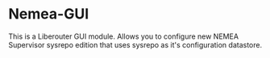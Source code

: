 # Nemea-GUI
This is a Liberouter GUI module. 
Allows you to configure new NEMEA Supervisor sysrepo edition that uses sysrepo as it's configuration datastore.
